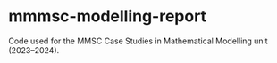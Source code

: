# mmmsc-modelling-report

Code used for the MMSC Case Studies in Mathematical Modelling unit (2023–2024).
